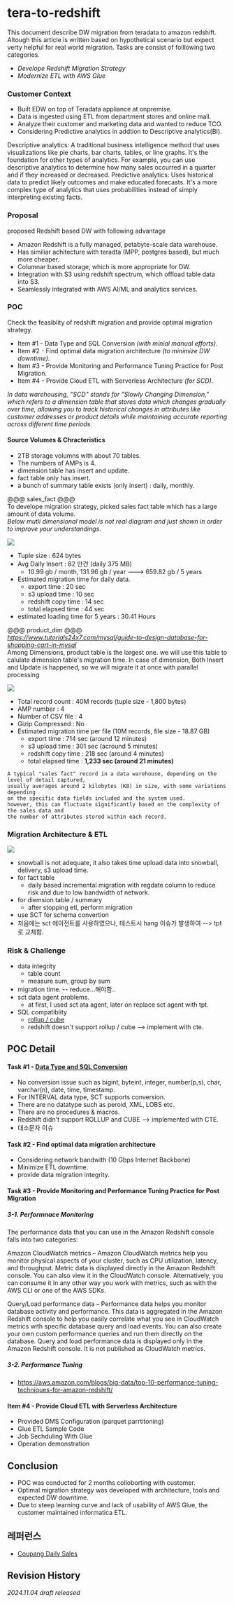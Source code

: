 # tera-to-redshift

This document describe DW migration from teradata to amazon redshift. Altough this article is written based on hypothetical scenario but expect verty helpful for real world migration. 
Tasks are consist of folllowing two categories.

- _Develope Redshift Migration Strategy_
- _Modernize ETL with AWS Glue_ 


### Customer Context ###

- Built EDW on top of Teradata appliance at onpremise.
- Data is ingested using ETL from department stores and online mall.
- Analyze their customer and marketing data and wanted to reduce TCO.
- Considering Predictive analytics in addtion to Descriptive analytics(BI).

Descriptive analytics: A traditional business intelligence method that uses visualizations like pie charts, bar charts, tables, or line graphs. It's the foundation for other types of analytics. For example, you can use descriptive analytics to determine how many sales occurred in a quarter and if they increased or decreased. 
Predictive analytics: Uses historical data to predict likely outcomes and make educated forecasts. It's a more complex type of analytics that uses probabilities instead of simply interpreting existing facts. 

### Proposal ###
proposed Redshift based DW with following advantage   

- Amazon Redshift is a fully managed, petabyte-scale data warehouse.
- Has similiar achitecture with teradta (MPP, postgres based), but much more cheaper.
- Columnar based storage, which is more appropriate for DW.
- Integration with S3 using redshift spectrum, which offload table data into S3.    
- Seamlessly integrated with AWS AI/ML and analytics services.


### POC ###

Check the feasiblity of redshift migration and provide optimal migration strategy.

- Item #1 - Data Type and SQL Conversion _(with minial manual efforts)._
- Item #2 - Find optimal data migration architecture _(to minimize DW downtime)._
- Item #3 - Provide Monitoring and Performance Tuning Practice for Post Migration.
- Item #4 - Provide Cloud ETL with Serverless Architecture _(for SCD)_.   

_In data warehousing, "SCD" stands for "Slowly Changing Dimension," which refers to a dimension table that stores data which changes gradually over time, allowing you to track historical changes in attributes like customer addresses or product details while maintaining accurate reporting across different time periods_
  

#### Source Volumes & Chracteristics ####

- 2TB storage volumns with about 70 tables.
- The numbers of AMPs is 4.
- dimension table has insert and update.
- fact table only has insert.
- a bunch of summary table exists (only insert) : daily, monthly.

@@@ sales_fact @@@  
To develope migration strategy, picked sales fact table which has a large amount of data volume.   
_Below mutli dimensional model is not real diagram and just shown in order to improve your understandings._

![](https://github.com/gnosia93/tera-to-redshift/blob/main/fact-design.png)

- Tuple size : 624 bytes
- Avg Daily Insert : 82 만건 (daily 375 MB)
  - 10.99 gb / month, 131.96 gb / year ---> 659.82 gb / 5 years 
- Estimated migration time for daily data. 
  - export time : 20 sec
  - s3 upload time : 10 sec
  - redshift copy time : 14 sec
  - total elapsed time : 44 sec
- estimated loading time for 5 years : 30.41 Hours


@@@ product_dim @@@  
_https://www.tutorials24x7.com/mysql/guide-to-design-database-for-shopping-cart-in-mysql_     
Among Dimensions, product table is the largest one. we will use this table to calulate dimension table's migration time. 
In case of dimension, Both Insert and Update is happened, so we will migrate it at once with parallel processing

![](https://github.com/gnosia93/tera-to-redshift/blob/main/images/product-dim.png)

- Total record count : 40M records (tuple size - 1,800 bytes)
- AMP number : 4
- Number of CSV file : 4
- Gizip Compressed : No
- Estimated migration time per file (10M records, file size - 18.87 GB)
  - export time : 714 sec (around 12 minutes)
  - s3 upload time :  301 sec (acround 5 minutes)
  - redshift copy time : 218 sec (around 4 minutes)
  - total elapsed time : **1,233 sec (around 21 minutes)**



```
A typical "sales fact" record in a data warehouse, depending on the level of detail captured,
usually averages around 2 kilobytes (KB) in size, with some variations depending
on the specific data fields included and the system used.
however, this can fluctuate significantly based on the complexity of the sales data and
the number of attributes stored within each record. 
```


### Migration Architecture & ETL ###
![](https://github.com/gnosia93/tera-to-emr/blob/main/images/teradata-mig.png)

- snowball is not adequate, it also takes time upload data into snowball, delivery, s3 upload time. 
- for fact table 
  - daily based incremental migration with regdate column to reduce risk and due to low bandwidth of network.
- for diemsion table / summary
  - after stopping etl, perform migration
- use SCT for schema convertion
- 처음에는 sct 에이전트를 사용하였으나, 테스트시 hang 이슈가 발생하여 --> tpt 로 교체함.

 
### Risk & Challenge ###
- data integrity
    - table count
    - measure sum, group by sum     
- migration time. -- reduce...해야함..
- sct data agent problems.
  - at first, I used sct ata agent, later on replace sct agent with tpt. 
- SQL compatiblity
  - [rollup / cube](https://www.cloudthat.com/resources/blog/aws-reinvent-2022-new-sql-functionalities-in-amazon-redshift)
  - redshift doesn't support rollup / cube --> implement with cte.




## POC Detail ##


#### Task #1 - [Data Type and SQL Conversion](https://docs.informatica.com/integration-cloud/data-ingestion-and-replication/current-version/database-ingestion-and-replication/database-ingestion-and-replication/default-data-type-mappings/teradata-source-and-amazon-redshift-target.html) ####

- No conversion issue such as bigint, byteint, integer, number(p,s), char, varchar(n), date, time, timestamp.
- For INTERVAL data type, SCT supports conversion.
- There are no datatype such as peroid, XML, LOBS etc.
- There are no procedures & macros.
- Redshift didn't support ROLLUP and CUBE --> implemented with CTE.
- 대소문자 이슈

#### Task #2 - Find optimal data migration architecture  ####
- Considering network bandwith (10 Gbps Internet Backbone) 
- Minimize ETL downtime. 
- provide data migration integrity.


#### Task #3 - Provide Monitoring and Performance Tuning Practice for Post Migration ####

##### 3-1. Performnace Monitoring #####
 
  The performance data that you can use in the Amazon Redshift console falls into two categories:
  
  Amazon CloudWatch metrics – Amazon CloudWatch metrics help you monitor physical aspects of your cluster, such as CPU utilization, latency, and throughput. Metric data is displayed directly in the Amazon Redshift console. You can also view it in the CloudWatch console. Alternatively, you can consume it in any other way you work with metrics, such as with the AWS CLI or one of the AWS SDKs.
  
  Query/Load performance data – Performance data helps you monitor database activity and performance. This data is aggregated in the Amazon Redshift console to help you easily correlate what you see in CloudWatch metrics with specific database query and load events. You can also create your own custom performance queries and run them directly on the database. Query and load performance data is displayed only in the Amazon Redshift console. It is not published as CloudWatch metrics.

##### 3-2. Performance Tuning #####
* https://aws.amazon.com/blogs/big-data/top-10-performance-tuning-techniques-for-amazon-redshift/



#### Item #4 - Provide Cloud ETL with Serverless Architecture ####
- Provided DMS Configuration (parquet parrtitoning)
- Glue ETL Sample Code
- Job Sechduling With Glue
- Operation demonstration  

## Conclusion ##

* POC was conducted for 2 months colloborting with customer.
* Optimal migration strategy was developed with architecture, tools and expected DW downtime.
* Due to steep learning curve and lack of usability of AWS Glue, the customer maintained informatica ETL.


## 레퍼런스 ##

* [Coupang Daily Sales](https://kr.investing.com/pro/NYSE:CPNG/explorer/volume_avg_3m)

## Revision History ##
_2024.11.04 draft released_


